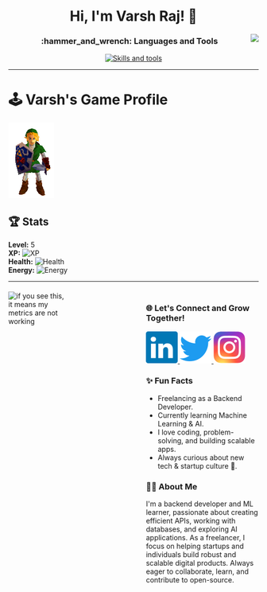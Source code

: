 
  </a>
</div>


<h1 align="center">Hi, I'm Varsh Raj! 👋 </h1>
<img align="right" src="https://visitor-badge.laobi.icu/badge?page_id=varshraj_profile&left_color=royalblue&right_color=black"  />

<h3 align="center">:hammer_and_wrench: Languages and Tools</h3>

<p align="center">
  <a href="https://skillicons.dev">
    <img src="https://skillicons.dev/icons?i=python,fastapi,postgres,mysql,git,github,aws" alt="Skills and tools"/>
  </a>
</p>

---

# 🕹️ Varsh's Game Profile

![Character](https://github.com/vrshraj/vrshraj/blob/9e9335f51156304806dad63fa19976bba9f912e4/the%20legend%20of%20zelda%20nintendo%20Sticker.gif)

## 🏆 Stats

**Level:** 5  
**XP:** ![XP](https://img.shields.io/badge/XP-1200/2000-blue?style=for-the-badge&logo=git)  
**Health:** ![Health](https://img.shields.io/badge/❤️-80/100-red?style=for-the-badge)  
**Energy:** ![Energy](https://img.shields.io/badge/⚡-50/100-yellow?style=for-the-badge)







---

<div style="display: flex; justify-content: space-between; align-items: flex-start; margin-top: 20px;">

  <!-- Left Column: Metrics -->
  <div style="flex: 1; max-width: 45%;">
      <img align="left" width="50%" alt="if you see this, it means my metrics are not working" src="https://github.com/yourusername/yourusername/blob/main/github-metrics.svg">
  </div>

  <!-- Right Column -->
  <div style="flex: 1; max-width: 45%; text-align: left; margin-left: 20px;">

  <h3>🌐 Let's Connect and Grow Together!</h3>
  <p>
      <a href="https://www.linkedin.com/in/your-linkedin/" target="_blank">
          <img src="https://raw.githubusercontent.com/CLorant/readme-social-icons/main/large/filled/linkedin.svg" alt="LinkedIn">
      </a>
      <a href="https://twitter.com/your-twitter" target="_blank">
          <img src="https://raw.githubusercontent.com/CLorant/readme-social-icons/main/large/filled/twitter.svg" alt="Twitter">
      </a>
      <a href="https://instagram.com/your-insta" target="_blank">
          <img src="https://raw.githubusercontent.com/CLorant/readme-social-icons/main/large/filled/instagram.svg" alt="Instagram">
      </a>
  </p>
        
  <h3>✨ Fun Facts</h3>
  <ul>
      <li>Freelancing as a Backend Developer.</li>
      <li>Currently learning Machine Learning & AI.</li>
      <li>I love coding, problem-solving, and building scalable apps.</li>
      <li>Always curious about new tech & startup culture 🚀.</li>
  </ul>
        
  <h3>🧑‍💻 About Me</h3>
  <p>
      I'm a backend developer and ML learner, passionate about creating efficient APIs, 
      working with databases, and exploring AI applications. 
      As a freelancer, I focus on helping startups and individuals build robust and scalable digital products. 
      Always eager to collaborate, learn, and contribute to open-source.
  </p>

  </div>
</div>
